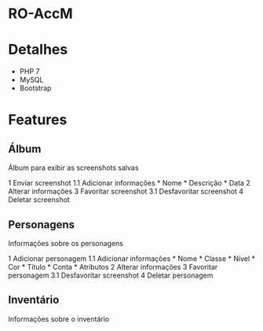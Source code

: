 # RO-AccM

# Detalhes
* PHP 7
* MySQL
* Bootstrap

# Features

## Álbum

Álbum para exibir as screenshots salvas

1 Enviar screenshot
  1.1 Adicionar informações
    * Nome
    * Descrição
    * Data
2 Alterar informações
3 Favoritar screenshot
  3.1 Desfavoritar screenshot
4 Deletar screenshot

## Personagens

Informações sobre os personagens

1 Adicionar personagem
  1.1 Adicionar informações
    * Nome
    * Classe
    * Nível
    * Cor
    * Título
    * Conta
    * Atributos
2 Alterar informações
3 Favoritar personagem
  3.1 Desfavoritar screenshot
4 Deletar personagem

## Inventário

Informações sobre o inventário
